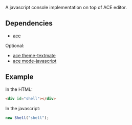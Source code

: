 A javascript console implementation on top of ACE editor.


## Dependencies

- [ace](https://raw.github.com/ajaxorg/ace-builds/master/src-min/ace.js)

Optional:
- [ace theme-textmate](https://raw.github.com/ajaxorg/ace-builds/master/src-min/theme-textmate.js)
- [ace mode-javascript](https://raw.github.com/ajaxorg/ace-builds/master/src-min/mode-javascript.js)


## Example

In the HTML:
```html
<div id="shell"></div>
```

In the javascript:
```javascript
new Shell("shell");
```
